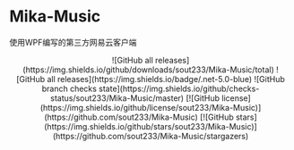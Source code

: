 # Mika-Music
使用WPF编写的第三方网易云客户端

<p align="center">
![GitHub all releases](https://img.shields.io/github/downloads/sout233/Mika-Music/total)
![GitHub all releases](https://img.shields.io/badge/.net-5.0-blue)
![GitHub branch checks state](https://img.shields.io/github/checks-status/sout233/Mika-Music/master)
[![GitHub license](https://img.shields.io/github/license/sout233/Mika-Music)](https://github.com/sout233/Mika-Music)
[![GitHub stars](https://img.shields.io/github/stars/sout233/Mika-Music)](https://github.com/sout233/Mika-Music/stargazers)
</p>
